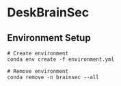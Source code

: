# DeskBrainSec
## Environment Setup
```
# Create environment
conda env create -f environment.yml

# Remove environment
conda remove -n brainsec --all
```
